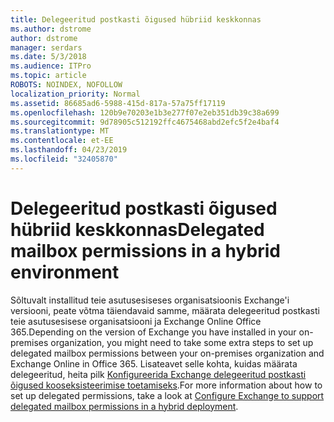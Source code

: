 ```yaml
---
title: Delegeeritud postkasti õigused hübriid keskkonnas
ms.author: dstrome
author: dstrome
manager: serdars
ms.date: 5/3/2018
ms.audience: ITPro
ms.topic: article
ROBOTS: NOINDEX, NOFOLLOW
localization_priority: Normal
ms.assetid: 86685ad6-5988-415d-817a-57a75ff17119
ms.openlocfilehash: 120b9e70203e1b3e277f07e2eb351db39c38a699
ms.sourcegitcommit: 9d78905c512192ffc4675468abd2efc5f2e4baf4
ms.translationtype: MT
ms.contentlocale: et-EE
ms.lasthandoff: 04/23/2019
ms.locfileid: "32405870"
---
```

# <a name="delegated-mailbox-permissions-in-a-hybrid-environment"></a><span data-ttu-id="6ed3a-102">Delegeeritud postkasti õigused hübriid keskkonnas</span><span class="sxs-lookup"><span data-stu-id="6ed3a-102">Delegated mailbox permissions in a hybrid environment</span></span>

<span data-ttu-id="6ed3a-103">Sõltuvalt installitud teie asutusesiseses organisatsioonis Exchange'i versiooni, peate võtma täiendavaid samme, määrata delegeeritud postkasti teie asutusesisese organisatsiooni ja Exchange Online Office 365.</span><span class="sxs-lookup"><span data-stu-id="6ed3a-103">Depending on the version of Exchange you have installed in your on-premises organization, you might need to take some extra steps to set up delegated mailbox permissions between your on-premises organization and Exchange Online in Office 365.</span></span> <span data-ttu-id="6ed3a-104">Lisateavet selle kohta, kuidas määrata delegeeritud, heita pilk [Konfigureerida Exchange delegeeritud postkasti õigused kooseksisteerimise toetamiseks](https://technet.microsoft.com/library/mt784505%28v=exchg.150%29.aspx).</span><span class="sxs-lookup"><span data-stu-id="6ed3a-104">For more information about how to set up delegated permissions, take a look at [Configure Exchange to support delegated mailbox permissions in a hybrid deployment](https://technet.microsoft.com/library/mt784505%28v=exchg.150%29.aspx).</span></span>
  

